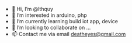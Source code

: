 - 👋 Hi, I’m @lthquy
- 👀 I’m interested in arduino, php
- 🌱 I’m currently learning build iot app, device
- 💞️ I’m looking to collaborate on ...
- 📫 Contact me via email deatheyes@gmail.com

<!---
lthquy/lthquy is a ✨ special ✨ repository because its `README.md` (this file) appears on your GitHub profile.
You can click the Preview link to take a look at your changes.
--->
